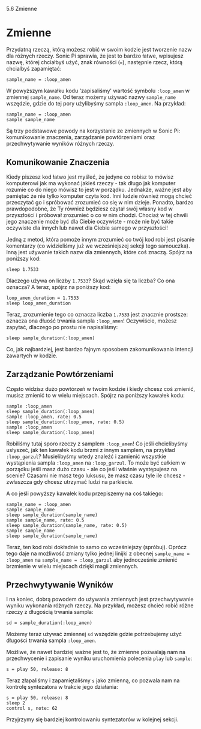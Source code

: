 5.6 Zmienne

# Zmienne

Przydatną rzeczą, którą możesz robić w swoim kodzie jest tworzenie 
nazw dla różnych rzeczy. Sonic Pi sprawia, że jest to bardzo łatwe, 
wpisujesz nazwę, której chciałbyś użyć, znak równości (`=`), następnie 
rzecz, którą chcialbyś zapamiętać: 

```
sample_name = :loop_amen
```

W powyższym kawałku kodu 'zapisaliśmy' wartość symbolu `:loop_amen` 
w zmiennej `sample_name`. Od teraz możemy używać nazwy `sample_name` 
wszędzie, gdzie do tej pory użylibyśmy sampla `:loop_amen`. Na przykład: 

```
sample_name = :loop_amen
sample sample_name
```

Są trzy podstawowe powody na korzystanie ze zmiennych w Sonic Pi: 
komunikowanie znaczenia, zarządzanie powtórzeniami oraz przechwytywanie 
wyników różnych rzeczy.

## Komunikowanie Znaczenia

Kiedy piszesz kod łatwo jest myśleć, że jedyne co robisz to mówisz 
komputerowi jak ma wykonać jakieś rzeczy - tak długo jak komputer rozumie 
co do niego mówisz to jest w porządku. Jednakże, ważne jest aby pamiętać 
że nie tylko komputer czyta kod. Inni ludzie również mogą chcieć przeczytać 
go i spróbować zrozumieć co się w nim dzieje. Ponadto, bardzo prawdopodobne, 
że Ty również będziesz czytał swój własny kod w przyszłości i próbował 
zrozumieć o co w nim chodzi. Chociaż w tej chwili jego znaczenie może być 
dla Ciebie oczywiste - może nie być takie oczywiste dla innych lub nawet 
dla Ciebie samego w przyszłości!

Jedną z metod, która pomoże innym zrozumieć co twój kod robi jest pisanie 
komentarzy (co widzieliśmy już we wcześniejszej sekcji tego samouczka). 
Inną jest używanie takich nazw dla zmiennych, które coś znaczą. 
Spójrz na poniższy kod: 

```
sleep 1.7533
```

Dlaczego używa on liczby `1.7533`? Skąd wzięła się ta liczba? Co ona 
oznacza? A teraz, spójrz na poniższy kod:

```
loop_amen_duration = 1.7533
sleep loop_amen_duration
```

Teraz, zrozumienie tego co oznacza liczba `1.7533` jest znacznie prostsze: 
oznacza ona dłuość trwania sampla `:loop_amen`! Oczywiście, możesz zapytać, 
dlaczego po prostu nie napisaliśmy: 

```
sleep sample_duration(:loop_amen)
```

Co, jak najbardziej, jest bardzo fajnym sposobem zakomunikowania intencji 
zawartych w kodzie.

## Zarządzanie Powtórzeniami

Często widzisz dużo powtórzeń w twoim kodzie i kiedy chcesz coś zmienić, 
musisz zmienić to w wielu miejscach. Spójrz na poniższy kawałek kodu:

```
sample :loop_amen
sleep sample_duration(:loop_amen)
sample :loop_amen, rate: 0.5
sleep sample_duration(:loop_amen, rate: 0.5)
sample :loop_amen
sleep sample_duration(:loop_amen)
```

Robiliśmy tutaj sporo rzeczy z samplem `:loop_amen`! Co jeśli 
chcielibyśmy usłyszeć, jak ten kawałek kodu brzmi z innym samplem, 
na przykład `:loop_garzul`? Musielibyśmy wtedy znaleźć i zamienić 
wszystkie wystąpienia sampla `:loop_amen` na `:loop_garzul`. To może 
być całkiem w porządku jeśli masz dużo czasu - ale co jeśli właśnie 
występujesz na scenie? Czasami nie masz tego luksusu, że masz czasu 
tyle ile chcesz - zwłaszcza gdy chcesz utrzymać ludzi na parkiecie. 

A co jeśli powyższy kawałek kodu przepiszemy na coś takiego: 

```
sample_name = :loop_amen
sample sample_name
sleep sample_duration(sample_name)
sample sample_name, rate: 0.5
sleep sample_duration(sample_name, rate: 0.5)
sample sample_name
sleep sample_duration(sample_name)
```

Teraz, ten kod robi dokładnie to samo co wcześniejszy (spróbuj). Oprócz 
tego daje na możliwość zmiany tylko jednej linijki z obecnej 
`sample_name = :loop_amen` na `sample_name = :loop_garzul` aby 
jednocześnie zmienić brzmienie w wielu miejscach dzięki magii zmiennych.

## Przechwytywanie Wyników

I na koniec, dobrą powodem do używania zmiennych jest przechwytywanie 
wyniku wykonania różnych rzeczy. Na przykład, możesz chcieć robić różne 
rzeczy z długością trwania sampla: 

```
sd = sample_duration(:loop_amen)
```

Możemy teraz używać zmiennej `sd` wszędzie gdzie potrzebujemy użyć 
długości trwania sampla `:loop_amen`.

Możliwe, że nawet bardziej ważne jest to, że zmienne pozwalają nam 
na przechwycenie i zapisanie wyniku uruchomienia polecenia `play` 
lub `sample`: 

```
s = play 50, release: 8
```

Teraz złapaliśmy i zapamiętaliśmy `s` jako zmienną, co pozwala nam 
na kontrolę syntezatora w trakcie jego działania:

```
s = play 50, release: 8
sleep 2
control s, note: 62
```

Przyjrzymy się bardziej kontrolowaniu syntezatorów w kolejnej sekcji. 
